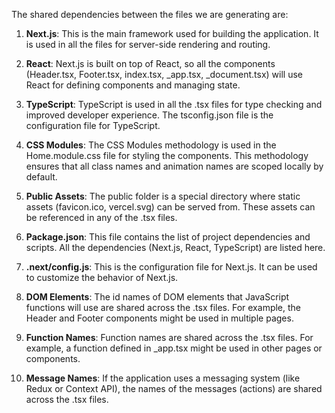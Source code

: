 The shared dependencies between the files we are generating are:

1. **Next.js**: This is the main framework used for building the application. It is used in all the files for server-side rendering and routing.

2. **React**: Next.js is built on top of React, so all the components (Header.tsx, Footer.tsx, index.tsx, _app.tsx, _document.tsx) will use React for defining components and managing state.

3. **TypeScript**: TypeScript is used in all the .tsx files for type checking and improved developer experience. The tsconfig.json file is the configuration file for TypeScript.

4. **CSS Modules**: The CSS Modules methodology is used in the Home.module.css file for styling the components. This methodology ensures that all class names and animation names are scoped locally by default.

5. **Public Assets**: The public folder is a special directory where static assets (favicon.ico, vercel.svg) can be served from. These assets can be referenced in any of the .tsx files.

6. **Package.json**: This file contains the list of project dependencies and scripts. All the dependencies (Next.js, React, TypeScript) are listed here.

7. **.next/config.js**: This is the configuration file for Next.js. It can be used to customize the behavior of Next.js.

8. **DOM Elements**: The id names of DOM elements that JavaScript functions will use are shared across the .tsx files. For example, the Header and Footer components might be used in multiple pages.

9. **Function Names**: Function names are shared across the .tsx files. For example, a function defined in _app.tsx might be used in other pages or components.

10. **Message Names**: If the application uses a messaging system (like Redux or Context API), the names of the messages (actions) are shared across the .tsx files.